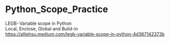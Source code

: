 # Python_Scope_Practice
LEGB - Variable scope in Python  
Local, Enclose, Global and Build-in    
https://alliehsu.medium.com/legb-variable-scope-in-python-4d367142373b
